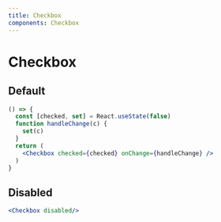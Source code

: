 ```yaml
---
title: Checkbox
components: Checkbox
---
```


# Checkbox

## Default

```jsx
() => {
  const [checked, set] = React.useState(false)
  function handleChange(c) {
    set(c)
  }
  return (
    <Checkbox checked={checked} onChange={handleChange} />
  )
}
```

## Disabled

```jsx
<Checkbox disabled/>
```

